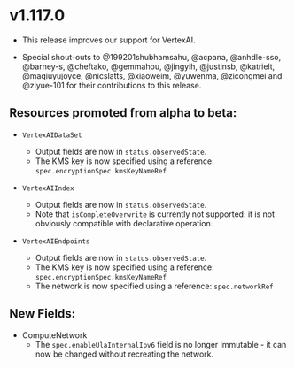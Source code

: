 # v1.117.0

* This release improves our support for VertexAI.

* Special shout-outs to @199201shubhamsahu, @acpana, @anhdle-sso, @barney-s,
  @cheftako, @gemmahou, @jingyih, @justinsb, @katrielt, @maqiuyujoyce,
  @nicslatts, @xiaoweim, @yuwenma, @zicongmei and @ziyue-101
  for their contributions to this release.

## Resources promoted from alpha to beta:

* `VertexAIDataSet`
  * Output fields are now in `status.observedState`.
  * The KMS key is now specified using a reference: `spec.encryptionSpec.kmsKeyNameRef`

* `VertexAIIndex`
  * Output fields are now in `status.observedState`.
  * Note that `isCompleteOverwrite` is currently not supported: it is not
    obviously compatible with declarative operation.

* `VertexAIEndpoints`
  * Output fields are now in `status.observedState`.
  * The KMS key is now specified using a reference: `spec.encryptionSpec.kmsKeyNameRef`
  * The network is now specified using a reference: `spec.networkRef`

## New Fields:

* ComputeNetwork
  * The `spec.enableUlaInternalIpv6` field is no longer immutable - it can now
    be changed without recreating the network.

